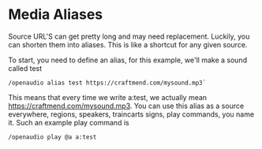 [//]: # (TITLE:Alias Command)
[//]: # (DESCRIPTION:Using the Alias command to make shortcuts for media)
[//]: # (TAGS:commands,command,alias,aliases,aliasses,a)

# Media Aliases
Source URL'S can get pretty long and may need replacement. Luckily, you can shorten them into aliases. This is like a shortcut for any given source.

To start, you need to define an alias, for this example, we'll make a sound called test

```
/openaudio alias test https://craftmend.com/mysound.mp3`
```

This means that every time we write a:test, we actually mean https://craftmend.com/mysound.mp3. You can use this alias as a source everywhere, regions, speakers, traincarts signs, play commands, you name it. Such an example play command is
```
/openaudio play @a a:test
```
